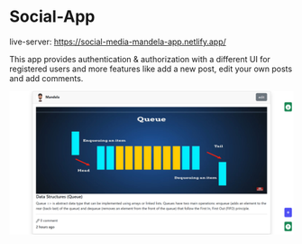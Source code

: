 # Social-App

live-server: https://social-media-mandela-app.netlify.app/

This app provides authentication & authorization with a different UI for registered users and more features like add a new post, edit your own posts and add comments.

![Social-App(queue)](https://raw.githubusercontent.com/Mandela95/Social-App/main/queue.png)

